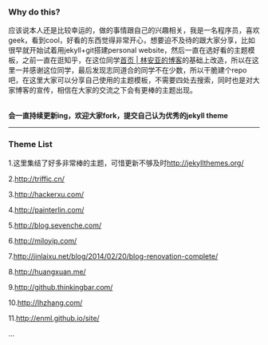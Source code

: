 ### Why do this?

应该说本人还是比较幸运的，做的事情跟自己的兴趣相关，我是一名程序员，喜欢geek，看到cool，好看的东西觉得非常开心，想要迫不及待的跟大家分享，比如很早就开始试着用jekyll+git搭建personal website，然后一直在选好看的主题模板，之前一直在逛知乎，在这位同学[首页 | 林安亚的博客](http://painterlin.com/)的基础上改造，所以在这里一并感谢这位同学，最后发现志同道合的同学不在少数，所以干脆建个repo吧，在这里大家可以分享自己使用的主题模板，不需要四处去搜索，同时也是对大家博客的宣传，相信在大家的交流之下会有更棒的主题出现。
<br /><br />

**会一直持续更新ing，欢迎大家fork，提交自己认为优秀的jekyll theme**






---

### Theme List
1.这里集结了好多非常棒的主题，可惜更新不够及时<http://jekyllthemes.org/>

2.<http://triffic.cn/>

3.<http://hackerxu.com/>

4.<http://painterlin.com/>

5.<http://blog.sevenche.com/>

6.<http://miloyip.com/>

7.<http://jinlaixu.net/blog/2014/02/20/blog-renovation-complete/>

8.<http://huangxuan.me/>

9.<http://github.thinkingbar.com/>

10.<http://lhzhang.com/>

11.<http://enml.github.io/site/>

...



